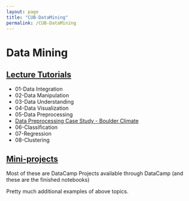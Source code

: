 ```yaml
---
layout: page
title: "CUB-DataMining"
permalink: /CUB-DataMining
---
```

# Data Mining

## [Lecture Tutorials](Lectures.md)

- 01-Data Integration
- 02-Data Manipulation
- 03-Data Understanding
- 04-Data Visualization
- 05-Data Preprocessing
- [Data Preprocessing Case Study - Boulder Climate](CU-Boulder/DataMining/Lecture-Tutorials/Case-Study-Boulder-Weather/BoulderClimateCaseStudy.html)
- 06-Classification
- 07-Regression
- 08-Clustering


## [Mini-projects](MiniProjects.md)
Most of these are DataCamp Projects available through DataCamp (and these are the finished notebooks)

Pretty much additional examples of above topics.
